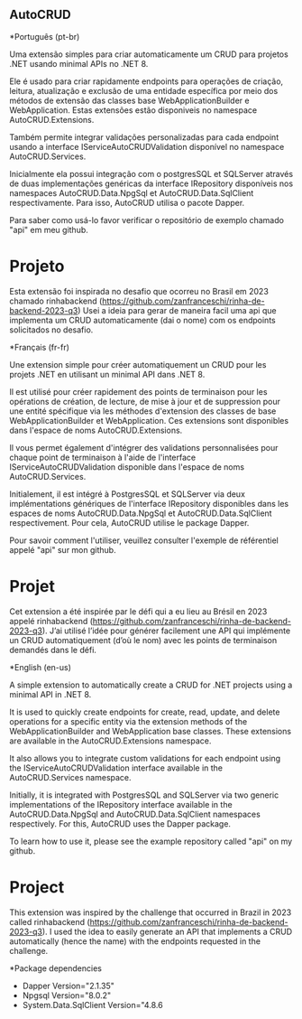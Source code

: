 ## AutoCRUD

*Português (pt-br)

Uma extensão simples para criar automaticamente um CRUD para projetos .NET usando minimal APIs no .NET 8.

Ele é usado para criar rapidamente endpoints para operações de criação, leitura, atualização e exclusão de uma entidade específica por meio dos métodos de extensão das classes base WebApplicationBuilder e WebApplication. Estas extensões estão disponiveis no namespace AutoCRUD.Extensions. 

Também permite integrar validações personalizadas para cada endpoint usando a interface IServiceAutoCRUDValidation disponível no namespace AutoCRUD.Services.

Inicialmente ela possui integração com o postgresSQL et SQLServer através de duas implementações genéricas da interface IRepository disponíveis nos namespaces AutoCRUD.Data.NpgSql et AutoCRUD.Data.SqlClient respectivamente. Para isso, AutoCRUD utilisa o pacote Dapper.

Para saber como usá-lo favor verificar o repositório de exemplo chamado "api" em meu github.

# Projeto
Esta extensão foi inspirada no desafio que ocorreu no Brasil em 2023 chamado rinhabackend (https://github.com/zanfranceschi/rinha-de-backend-2023-q3)
Usei a ideia para gerar de maneira facil uma api que implementa um CRUD automaticamente (dai o  nome) com os endpoints solicitados no desafio.

*Français (fr-fr)

Une extension simple pour créer automatiquement un CRUD pour les projets .NET en utilisant un minimal API dans .NET 8.

Il est utilisé pour créer rapidement des points de terminaison pour les opérations de création, de lecture, de mise à jour et de suppression pour une entité spécifique via les méthodes d'extension des classes de base WebApplicationBuilder et WebApplication. Ces extensions sont disponibles dans l'espace de noms AutoCRUD.Extensions.

Il vous permet également d'intégrer des validations personnalisées pour chaque point de terminaison à l'aide de l'interface IServiceAutoCRUDValidation disponible dans l'espace de noms AutoCRUD.Services.

Initialement, il est intégré à PostgresSQL et SQLServer via deux implémentations génériques de l'interface IRepository disponibles dans les espaces de noms AutoCRUD.Data.NpgSql et AutoCRUD.Data.SqlClient respectivement. Pour cela, AutoCRUD utilise le package Dapper.

Pour savoir comment l'utiliser, veuillez consulter l'exemple de référentiel appelé "api" sur mon github.

# Projet
Cet extension a été inspirée par le défi qui a eu lieu au Brésil en 2023 appelé rinhabackend (https://github.com/zanfranceschi/rinha-de-backend-2023-q3).
J’ai utilisé l’idée pour générer facilement une API qui implémente un CRUD automatiquement (d’où le nom) avec les points de terminaison demandés dans le défi.

*English (en-us)

A simple extension to automatically create a CRUD for .NET projects using a minimal API in .NET 8.

It is used to quickly create endpoints for create, read, update, and delete operations for a specific entity via the extension methods of the WebApplicationBuilder and WebApplication base classes. These extensions are available in the AutoCRUD.Extensions namespace.

It also allows you to integrate custom validations for each endpoint using the IServiceAutoCRUDValidation interface available in the AutoCRUD.Services namespace.

Initially, it is integrated with PostgresSQL and SQLServer via two generic implementations of the IRepository interface available in the AutoCRUD.Data.NpgSql and AutoCRUD.Data.SqlClient namespaces respectively. For this, AutoCRUD uses the Dapper package.

To learn how to use it, please see the example repository called "api" on my github.

# Project
This extension was inspired by the challenge that occurred in Brazil in 2023 called rinhabackend (https://github.com/zanfranceschi/rinha-de-backend-2023-q3).
I used the idea to easily generate an API that implements a CRUD automatically (hence the name) with the endpoints requested in the challenge.


*Package dependencies
- Dapper Version="2.1.35"
- Npgsql Version="8.0.2"
- System.Data.SqlClient Version="4.8.6
